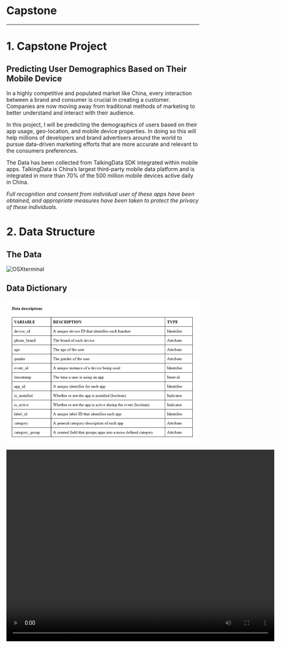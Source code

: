 # Capstone
---------------------------------------------------------------------------------------------------------------------
# 1. Capstone Project

## Predicting User Demographics Based on Their Mobile Device
In a highly competitive and populated market like China, every interaction between a brand and consumer is crucial in creating a customer. Companies are now moving away from traditional methods of marketing to better understand and interact with their audience.

In this project, I will be predicting the demographics of users based on their app usage, geo-location, and mobile device properties. In doing so this will help millions of developers and brand advertisers around the world to pursue data-driven marketing efforts that are more accurate and relevant to the consumers preferences.

The Data has been collected from TalkingData SDK integrated within mobile apps. TalkingData is China’s largest third-party mobile data platform and is integrated in more than 70% of the 500 million mobile devices active daily in China.

*Full recognition and consent from individual user of these apps have been obtained, and appropriate measures have been taken to protect the privacy of these individuals.*

# 2. Data Structure

## The Data
![OSXterminal](images/files.png)

## Data Dictionary
![OSXterminal](images/dictionary.png)

<video width="700" height="500" controls>
  <source src="images/map.mov" type="video/mp4">
</video>
